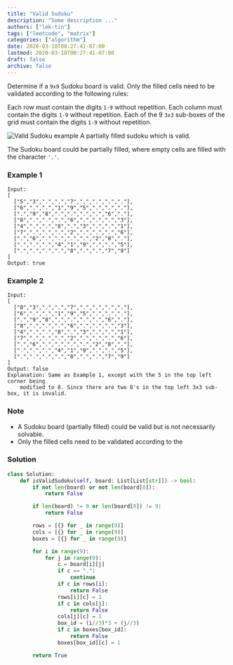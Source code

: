 ```yaml
---
title: "Valid Sudoku"
description: "Some description ..."
authors: ["lek-tin"]
tags: ["leetcode", "matrix"]
categories: ["algorithm"]
date: 2020-03-18T00:27:41-07:00
lastmod: 2020-03-18T00:27:41-07:00
draft: false
archive: false
---
```


Determine if a `9x9` Sudoku board is valid. Only the filled cells need to be validated according to the following rules:

Each row must contain the digits `1-9` without repetition.
Each column must contain the digits `1-9` without repetition.
Each of the 9 `3x3` sub-boxes of the grid must contain the digits `1-9` without repetition.

![Valid Sudoku example](/img/post/valid-sudoku-example.png)
A partially filled sudoku which is valid.

The Sudoku board could be partially filled, where empty cells are filled with the character `'.'`.

### Example 1

```
Input:
[
  ["5","3",".",".","7",".",".",".","."],
  ["6",".",".","1","9","5",".",".","."],
  [".","9","8",".",".",".",".","6","."],
  ["8",".",".",".","6",".",".",".","3"],
  ["4",".",".","8",".","3",".",".","1"],
  ["7",".",".",".","2",".",".",".","6"],
  [".","6",".",".",".",".","2","8","."],
  [".",".",".","4","1","9",".",".","5"],
  [".",".",".",".","8",".",".","7","9"]
]
Output: true
```

### Example 2

```
Input:
[
  ["8","3",".",".","7",".",".",".","."],
  ["6",".",".","1","9","5",".",".","."],
  [".","9","8",".",".",".",".","6","."],
  ["8",".",".",".","6",".",".",".","3"],
  ["4",".",".","8",".","3",".",".","1"],
  ["7",".",".",".","2",".",".",".","6"],
  [".","6",".",".",".",".","2","8","."],
  [".",".",".","4","1","9",".",".","5"],
  [".",".",".",".","8",".",".","7","9"]
]
Output: false
Explanation: Same as Example 1, except with the 5 in the top left corner being 
    modified to 8. Since there are two 8's in the top left 3x3 sub-box, it is invalid.
```

### Note
- A Sudoku board (partially filled) could be valid but is not necessarily solvable.
- Only the filled cells need to be validated according to the

### Solution

```python
class Solution:
    def isValidSudoku(self, board: List[List[str]]) -> bool:
        if not len(board) or not len(board[0]):
            return False

        if len(board) != 9 or len(board[0]) != 9:
            return False

        rows = [{} for _ in range(9)]
        cols = [{} for _ in range(9)]
        boxes = [{} for _ in range(9)]

        for i in range(9):
            for j in range(9):
                c = board[i][j]
                if c == ".":
                    continue
                if c in rows[i]:
                    return False
                rows[i][c] = 1
                if c in cols[j]:
                    return False
                cols[j][c] = 1
                box_id = (i//3)*3 + (j//3)
                if c in boxes[box_id]:
                    return False
                boxes[box_id][c] = 1

        return True
```